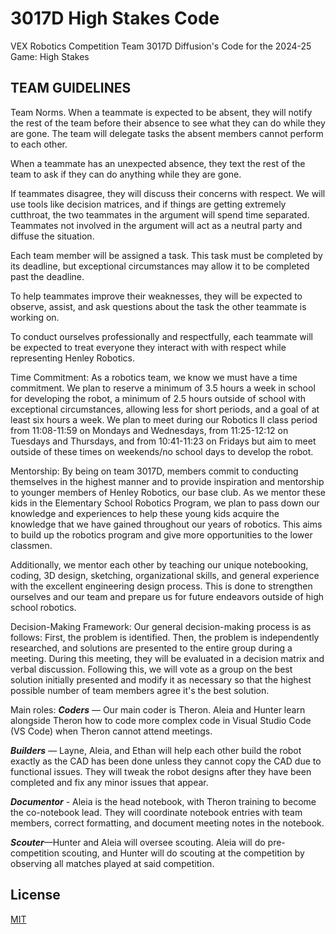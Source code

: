 # 3017D High Stakes Code

VEX Robotics Competition Team 3017D Diffusion's Code for the 2024-25 Game: High Stakes

## TEAM GUIDELINES

Team Norms.
When a teammate is expected to be absent, they will notify the rest of the team before their absence to see what they can do while they are gone. The team will delegate tasks the absent members cannot perform to each other. 

When a teammate has an unexpected absence, they text the rest of the team to ask if they can do anything while they are gone.

If teammates disagree, they will discuss their concerns with respect. We will use tools like decision matrices, and if things are getting extremely cutthroat, the two teammates in the argument will spend time separated. Teammates not involved in the argument will act as a neutral party and diffuse the situation.

Each team member will be assigned a task. This task must be completed by its deadline, but exceptional circumstances may allow it to be completed past the deadline. 

To help teammates improve their weaknesses, they will be expected to observe, assist, and ask questions about the task the other teammate is working on.

To conduct ourselves professionally and respectfully, each teammate will be expected to treat everyone they interact with with respect while representing Henley Robotics.

Time Commitment: 
As a robotics team, we know we must have a time commitment. We plan to reserve a minimum of 3.5 hours a week in school for developing the robot, a minimum of 2.5 hours outside of school with exceptional circumstances, allowing less for short periods, and a goal of at least six hours a week. We plan to meet during our Robotics II class period from 11:08-11:59 on Mondays and Wednesdays, from 11:25-12:12 on Tuesdays and Thursdays, and from 10:41-11:23 on Fridays but aim to meet outside of these times on weekends/no school days to develop the robot. 

Mentorship:
By being on team 3017D, members commit to conducting themselves in the highest manner and to provide inspiration and mentorship to younger members of Henley Robotics, our base club. As we mentor these kids in the Elementary School Robotics Program, we plan to pass down our knowledge and experiences to help these young kids acquire the knowledge that we have gained throughout our years of robotics. This aims to build up the robotics program and give more opportunities to the lower classmen.  

Additionally, we mentor each other by teaching our unique notebooking, coding, 3D design, sketching, organizational skills, and general experience with the excellent engineering design process. This is done to strengthen ourselves and our team and prepare us for future endeavors outside of high school robotics. 

Decision-Making Framework:
Our general decision-making process is as follows: First, the problem is identified. Then, the problem is independently researched, and solutions are presented to the entire group during a meeting. During this meeting, they will be evaluated in a decision matrix and verbal discussion. Following this, we will vote as a group on the best solution initially presented and modify it as necessary so that the highest possible number of team members agree it's the best solution.

Main roles:
__*Coders*__ — Our main coder is Theron. Aleia and Hunter learn alongside Theron how to code more complex code in Visual Studio Code (VS Code) when Theron cannot attend meetings. 

__*Builders*__ — Layne, Aleia, and Ethan will help each other build the robot exactly as the CAD has been done unless they cannot copy the CAD due to functional issues. They will tweak the robot designs after they have been completed and fix any minor issues that appear. 

__*Documentor*__ - Aleia is the head notebook, with Theron training to become the co-notebook lead. They will coordinate notebook entries with team members, correct formatting, and document meeting notes in the notebook. 

__*Scouter*__—Hunter and Aleia will oversee scouting. Aleia will do pre-competition scouting, and Hunter will do scouting at the competition by observing all matches played at said competition. 

## License
[MIT](https://choosealicense.com/licenses/mit/)
